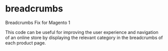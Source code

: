 # breadcrumbs
Breadcrumbs Fix for Magento 1

This code can be useful for improving the user experience and navigation of an online store by displaying the relevant category in the breadcrumbs of each product page.
